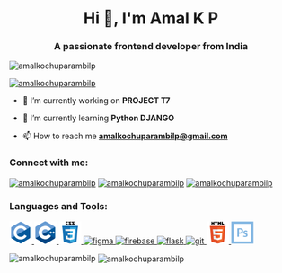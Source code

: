 <h1 align="center">Hi 👋, I'm Amal K P</h1>
<h3 align="center">A passionate frontend developer from India</h3>

<p align="left"> <img src="https://komarev.com/ghpvc/?username=amalkochuparambilp&label=Profile%20views&color=0e75b6&style=flat" alt="amalkochuparambilp" /> </p>

<p align="left"> <a href="https://github.com/ryo-ma/github-profile-trophy"><img src="https://github-profile-trophy.vercel.app/?username=amalkochuparambilp" alt="amalkochuparambilp" /></a> </p>

- 🔭 I’m currently working on **PROJECT T7**

- 🌱 I’m currently learning **Python DJANGO**

- 📫 How to reach me **amalkochuparambilp@gmail.com**

<h3 align="left">Connect with me:</h3>
<p align="left">
<a href="https://dev.to/amalkochuparambilp" target="blank"><img align="center" src="https://raw.githubusercontent.com/rahuldkjain/github-profile-readme-generator/master/src/images/icons/Social/devto.svg" alt="amalkochuparambilp" height="30" width="40" /></a>
<a href="https://linkedin.com/in/amalkochuparambilp" target="blank"><img align="center" src="https://raw.githubusercontent.com/rahuldkjain/github-profile-readme-generator/master/src/images/icons/Social/linked-in-alt.svg" alt="amalkochuparambilp" height="30" width="40" /></a>
<a href="https://instagram.com/amalkochuparambilp" target="blank"><img align="center" src="https://raw.githubusercontent.com/rahuldkjain/github-profile-readme-generator/master/src/images/icons/Social/instagram.svg" alt="amalkochuparambilp" height="30" width="40" /></a>
</p>

<h3 align="left">Languages and Tools:</h3>
<p align="left"> <a href="https://www.cprogramming.com/" target="_blank" rel="noreferrer"> <img src="https://raw.githubusercontent.com/devicons/devicon/master/icons/c/c-original.svg" alt="c" width="40" height="40"/> </a> <a href="https://www.w3schools.com/cpp/" target="_blank" rel="noreferrer"> <img src="https://raw.githubusercontent.com/devicons/devicon/master/icons/cplusplus/cplusplus-original.svg" alt="cplusplus" width="40" height="40"/> </a> <a href="https://www.w3schools.com/css/" target="_blank" rel="noreferrer"> <img src="https://raw.githubusercontent.com/devicons/devicon/master/icons/css3/css3-original-wordmark.svg" alt="css3" width="40" height="40"/> </a> <a href="https://www.figma.com/" target="_blank" rel="noreferrer"> <img src="https://www.vectorlogo.zone/logos/figma/figma-icon.svg" alt="figma" width="40" height="40"/> </a> <a href="https://firebase.google.com/" target="_blank" rel="noreferrer"> <img src="https://www.vectorlogo.zone/logos/firebase/firebase-icon.svg" alt="firebase" width="40" height="40"/> </a> <a href="https://flask.palletsprojects.com/" target="_blank" rel="noreferrer"> <img src="https://www.vectorlogo.zone/logos/pocoo_flask/pocoo_flask-icon.svg" alt="flask" width="40" height="40"/> </a> <a href="https://git-scm.com/" target="_blank" rel="noreferrer"> <img src="https://www.vectorlogo.zone/logos/git-scm/git-scm-icon.svg" alt="git" width="40" height="40"/> </a> <a href="https://www.w3.org/html/" target="_blank" rel="noreferrer"> <img src="https://raw.githubusercontent.com/devicons/devicon/master/icons/html5/html5-original-wordmark.svg" alt="html5" width="40" height="40"/> </a> <a href="https://www.photoshop.com/en" target="_blank" rel="noreferrer"> <img src="https://raw.githubusercontent.com/devicons/devicon/master/icons/photoshop/photoshop-line.svg" alt="photoshop" width="40" height="40"/> </a> </p>

<p><img align="left" src="https://github-readme-stats.vercel.app/api/top-langs?username=amalkochuparambilp&show_icons=true&locale=en&layout=compact" alt="amalkochuparambilp" /></p>

<p>&nbsp;<img align="center" src="https://github-readme-stats.vercel.app/api?username=amalkochuparambilp&show_icons=true&locale=en" alt="amalkochuparambilp" /></p>
